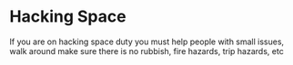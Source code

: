 # Hacking Space

If you are on hacking space duty you must help people with small issues, walk around make sure there is no rubbish, fire hazards, trip hazards, etc  
